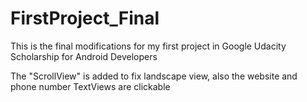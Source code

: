 # FirstProject_Final

This is the final modifications for my first project in Google Udacity Scholarship for Android Developers

The "ScrollView" is added to fix landscape view, also the website and phone number TextViews are clickable
